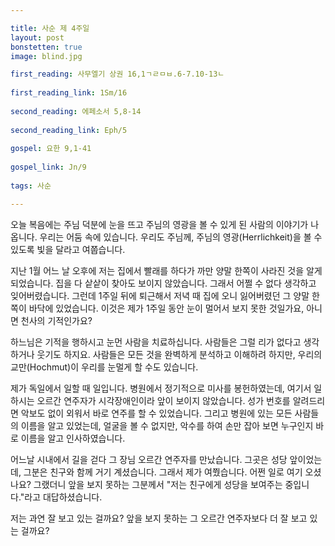```yaml
---

title: 사순 제 4주일
layout: post 
bonstetten: true
image: blind.jpg

first_reading: 사무엘기 상권 16,1ㄱㄹㅁㅂ.6-7.10-13ㄴ
 
first_reading_link: 1Sm/16
 
second_reading: 에페소서 5,8-14 
 
second_reading_link: Eph/5
 
gospel: 요한 9,1-41
 
gospel_link: Jn/9
 
tags: 사순

---
```


오늘 복음에는 주님 덕분에 눈을 뜨고 주님의 영광을 볼 수 있게 된 사람의 이야기가 나옵니다. 우리는 어둠 속에 있습니다.
우리도 주님께, 주님의 영광(Herrlichkeit)을 볼 수 있도록 빛을 달라고 여쭙습니다.

지난 1월 어느 날 오후에 저는 집에서 빨래를 하다가 까만 양말 한쪽이 사라진 것을 알게 되었습니다. 집을 다 샅샅이 찾아도 보이지 않았습니다. 그래서 어쩔 수 없다 생각하고 잊어버렸습니다. 그런데 1주일 뒤에 퇴근해서 저녁 때 집에 오니 잃어버렸던 그 양말 한 쪽이 바닥에 있었습니다. 이것은 제가 1주일 동안 눈이 멀어서 보지 못한 것일가요, 아니면 천사의 기적인가요?

하느님은 기적을 행하시고 눈먼 사람을 치료하십니다. 사람들은 그럴 리가 없다고 생각하거나 웃기도 하지요. 사람들은 모든 것을 완벽하게 분석하고 이해하려 하지만, 우리의 교만(Hochmut)이 우리를 눈멀게 할 수도 있습니다.

제가 독일에서 일할 때 일입니다. 병원에서 정기적으로 미사를 봉헌하였는데, 여기서 일하시는 오르간 연주자가 시각장애인이라 앞이 보이지 않았습니다. 성가 번호를 알려드리면 악보도 없이 외워서 바로 연주를 할 수 있었습니다. 그리고 병원에 있는 모든 사람들의 이름을 알고 있었는데, 얼굴을 볼 수 없지만, 악수를 하여 손만 잡아 보면 누구인지 바로 이름을 알고 인사하였습니다.

어느날 시내에서 길을 걷다 그 장님 오르간 연주자를 만났습니다. 그곳은 성당 앞이었는데, 그분은 친구와 함께 거기 계셨습니다. 그래서 제가 여쭸습니다. 어쩐 일로 여기 오셨나요? 그랬더니 앞을 보지 못하는 그분께서 "저는 친구에게 성당을 보여주는 중입니다."라고 대답하셨습니다.

저는 과연 잘 보고 있는 걸까요? 앞을 보지 못하는 그 오르간 연주자보다 더 잘 보고 있는 걸까요?
